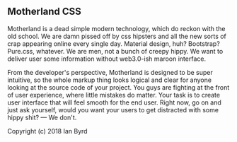 Motherland CSS
--------------

Motherland is a dead simple modern technology, which do reckon with the old school. We are damn
pissed off by css hipsters and all the new sorts of crap appearing online every single day. Material
design, huh? Bootstrap? Pure.css, whatever. We are men, not a bunch of creepy hippy. We want to
deliver user some information without web3.0-ish maroon interface.

From the developer's perspective, Motherland is designed to be super intuitive, so the whole markup
thing looks logical and clear for anyone looking at the source code of your project. You guys are
fighting at the front of user experience, where little mistakes do matter. Your task is to create
user interface that will feel smooth for the end user. Right now, go on and just ask yourself, would
you want your users to get distracted with some hippy shit? — We don't.

Copyright (c) 2018 Ian Byrd

